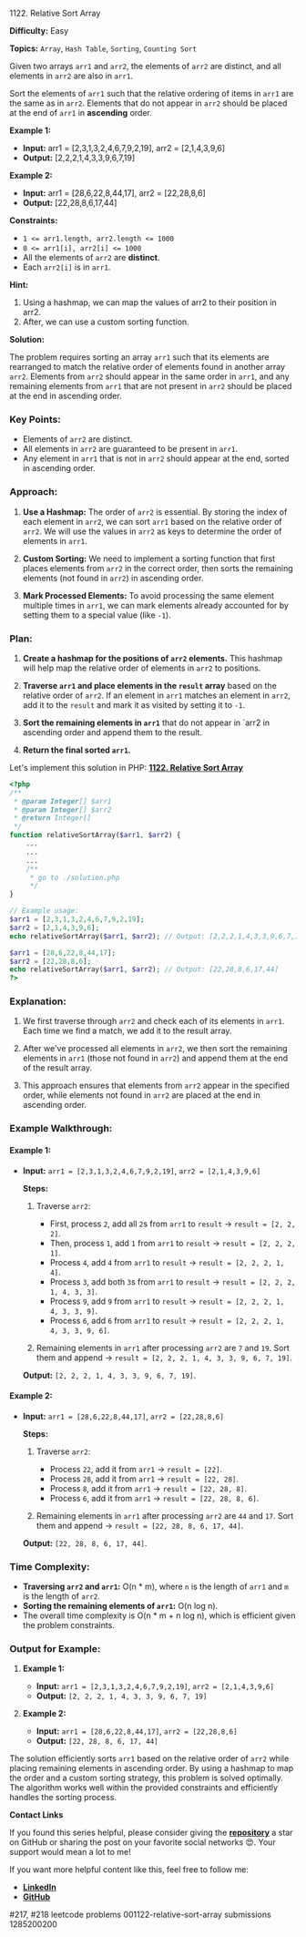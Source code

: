 1122\. Relative Sort Array

**Difficulty:** Easy

**Topics:** `Array`, `Hash Table`, `Sorting`, `Counting Sort`

Given two arrays `arr1` and `arr2`, the elements of `arr2` are distinct, and all elements in `arr2` are also in `arr1`.

Sort the elements of `arr1` such that the relative ordering of items in `arr1` are the same as in `arr2`. Elements that do not appear in `arr2` should be placed at the end of `arr1` in **ascending** order.

**Example 1:**

- **Input:** arr1 = [2,3,1,3,2,4,6,7,9,2,19], arr2 = [2,1,4,3,9,6]
- **Output:** [2,2,2,1,4,3,3,9,6,7,19]

**Example 2:**

- **Input:** arr1 = [28,6,22,8,44,17], arr2 = [22,28,8,6]
- **Output:** [22,28,8,6,17,44]

**Constraints:**

- <code>1 <= arr1.length, arr2.length <= 1000</code>
- <code>0 <= arr1[i], arr2[i] <= 1000</code>
- All the elements of `arr2` are **distinct**.
- Each `arr2[i]` is in `arr1`.


**Hint:**
1. Using a hashmap, we can map the values of arr2 to their position in arr2.
2. After, we can use a custom sorting function.



**Solution:**

The problem requires sorting an array `arr1` such that its elements are rearranged to match the relative order of elements found in another array `arr2`. Elements from `arr2` should appear in the same order in `arr1`, and any remaining elements from `arr1` that are not present in `arr2` should be placed at the end in ascending order.

### **Key Points:**
- Elements of `arr2` are distinct.
- All elements in `arr2` are guaranteed to be present in `arr1`.
- Any element in `arr1` that is not in `arr2` should appear at the end, sorted in ascending order.

### **Approach:**

1. **Use a Hashmap:** The order of `arr2` is essential. By storing the index of each element in `arr2`, we can sort `arr1` based on the relative order of `arr2`. We will use the values in `arr2` as keys to determine the order of elements in `arr1`.

2. **Custom Sorting:** We need to implement a sorting function that first places elements from `arr2` in the correct order, then sorts the remaining elements (not found in `arr2`) in ascending order.

3. **Mark Processed Elements:** To avoid processing the same element multiple times in `arr1`, we can mark elements already accounted for by setting them to a special value (like `-1`).

### **Plan:**

1. **Create a hashmap for the positions of `arr2` elements.** This hashmap will help map the relative order of elements in `arr2` to positions.

2. **Traverse `arr1` and place elements in the `result` array** based on the relative order of `arr2`. If an element in `arr1` matches an element in `arr2`, add it to the `result` and mark it as visited by setting it to `-1`.

3. **Sort the remaining elements in `arr1`** that do not appear in `arr2 in ascending order and append them to the result.

4. **Return the final sorted `arr1`.**

Let's implement this solution in PHP: **[1122. Relative Sort Array](https://github.com/mah-shamim/leet-code-in-php/tree/main/algorithms/001122-relative-sort-array/solution.php)**

```php
<?php
/**
 * @param Integer[] $arr1
 * @param Integer[] $arr2
 * @return Integer[]
 */
function relativeSortArray($arr1, $arr2) {
    ...
    ...
    ...
    /**
     * go to ./solution.php
     */
}

// Example usage:
$arr1 = [2,3,1,3,2,4,6,7,9,2,19];
$arr2 = [2,1,4,3,9,6];
echo relativeSortArray($arr1, $arr2); // Output: [2,2,2,1,4,3,3,9,6,7,19]

$arr1 = [28,6,22,8,44,17];
$arr2 = [22,28,8,6];
echo relativeSortArray($arr1, $arr2); // Output: [22,28,8,6,17,44]
?>
```

### Explanation:

1. We first traverse through `arr2` and check each of its elements in `arr1`. Each time we find a match, we add it to the result array.

2. After we've processed all elements in `arr2`, we then sort the remaining elements in `arr1` (those not found in `arr2`) and append them at the end of the result array.

3. This approach ensures that elements from `arr2` appear in the specified order, while elements not found in `arr2` are placed at the end in ascending order.

### **Example Walkthrough:**

#### Example 1:
- **Input:** `arr1 = [2,3,1,3,2,4,6,7,9,2,19]`, `arr2 = [2,1,4,3,9,6]`

  **Steps:**
    1. Traverse `arr2`:
        - First, process `2`, add all `2`s from `arr1` to `result` → `result = [2, 2, 2]`.
        - Then, process `1`, add `1` from `arr1` to `result` → `result = [2, 2, 2, 1]`.
        - Process `4`, add `4` from `arr1` to `result` → `result = [2, 2, 2, 1, 4]`.
        - Process `3`, add both `3`s from `arr1` to `result` → `result = [2, 2, 2, 1, 4, 3, 3]`.
        - Process `9`, add `9` from `arr1` to `result` → `result = [2, 2, 2, 1, 4, 3, 3, 9]`.
        - Process `6`, add `6` from `arr1` to `result` → `result = [2, 2, 2, 1, 4, 3, 3, 9, 6]`.

    2. Remaining elements in `arr1` after processing `arr2` are `7` and `19`. Sort them and append → `result = [2, 2, 2, 1, 4, 3, 3, 9, 6, 7, 19]`.

  **Output:** `[2, 2, 2, 1, 4, 3, 3, 9, 6, 7, 19]`.

#### Example 2:
- **Input:** `arr1 = [28,6,22,8,44,17]`, `arr2 = [22,28,8,6]`

  **Steps:**
    1. Traverse `arr2`:
        - Process `22`, add it from `arr1` → `result = [22]`.
        - Process `28`, add it from `arr1` → `result = [22, 28]`.
        - Process `8`, add it from `arr1` → `result = [22, 28, 8]`.
        - Process `6`, add it from `arr1` → `result = [22, 28, 8, 6]`.

    2. Remaining elements in `arr1` after processing `arr2` are `44` and `17`. Sort them and append → `result = [22, 28, 8, 6, 17, 44]`.

  **Output:** `[22, 28, 8, 6, 17, 44]`.

### **Time Complexity:**

- **Traversing `arr2` and `arr1`:** O(n * m), where `n` is the length of `arr1` and `m` is the length of `arr2`.
- **Sorting the remaining elements of `arr1`:** O(n log n).
- The overall time complexity is O(n * m + n log n), which is efficient given the problem constraints.

### **Output for Example:**

1. **Example 1:**
    - **Input:** `arr1 = [2,3,1,3,2,4,6,7,9,2,19]`, `arr2 = [2,1,4,3,9,6]`
    - **Output:** `[2, 2, 2, 1, 4, 3, 3, 9, 6, 7, 19]`

2. **Example 2:**
    - **Input:** `arr1 = [28,6,22,8,44,17]`, `arr2 = [22,28,8,6]`
    - **Output:** `[22, 28, 8, 6, 17, 44]`


The solution efficiently sorts `arr1` based on the relative order of `arr2` while placing remaining elements in ascending order. By using a hashmap to map the order and a custom sorting strategy, this problem is solved optimally. The algorithm works well within the provided constraints and efficiently handles the sorting process.

**Contact Links**

If you found this series helpful, please consider giving the **[repository](https://github.com/mah-shamim/leet-code-in-php)** a star on GitHub or sharing the post on your favorite social networks 😍. Your support would mean a lot to me!

If you want more helpful content like this, feel free to follow me:

- **[LinkedIn](https://www.linkedin.com/in/arifulhaque/)**
- **[GitHub](https://github.com/mah-shamim)**


#217, #218 leetcode problems 001122-relative-sort-array submissions 1285200200

